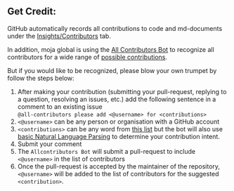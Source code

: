 ## Get Credit:  
  
GitHub automatically records all contributions to code and md-documents under the [Insights/Contributors](https://github.com/moja-global/About-moja-global/graphs/contributors) tab.  

In addition, moja global is using the [All Contributors Bot](https://allcontributors.org/) to recognize all contributors for a wide range of [possible contributions](https://allcontributors.org/docs/en/emoji-key).  

But if you would like to be recognized, please blow your own trumpet by follow the steps below:

1. After making your contribution (submitting your pull-request, replying to a question, resolving an issues, etc.) add the following sentence in a comment to an existing issue    
`@all-contributors please add <@username> for <contributions>`
1. `<@username>` can be any person or organisation with a GitHub account   
1. `<contributions>` can be any word from [this list](https://allcontributors.org/docs/en/emoji-key) but the bot will also use [basic Natural Language Parsing](https://github.com/all-contributors/all-contributors-bot/blob/master/src/tasks/processIssueComment/utils/parse-comment/index.js) to determine your contribution intent.
1. Submit your comment
1. The `Allcontributors Bot` will submit a pull-request to include `<@username>` in the list of contributors 
1. Once the pull-request is accepted by the maintainer of the repository, `<@username>` will be added to the list of contributors for the suggested `<contribution>`.
  
